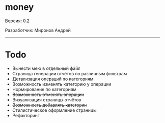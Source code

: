 # money
Версия: 0.2

Разработчик: Миронов Андрей

----
# Todo
* Вынести мею в отдельный файл
* Страница генерации отчётов по различным фильтрам
* Детализация операций по категориям
* Возможность изменять категорию у операции
* Нормирование по категориям
* ~~Возможность отменять операции~~
* Визуализация страницы отчётов
* ~~Возможность добавлять категории~~
* Стилистическое оформление страницы
* Рефакторинг
